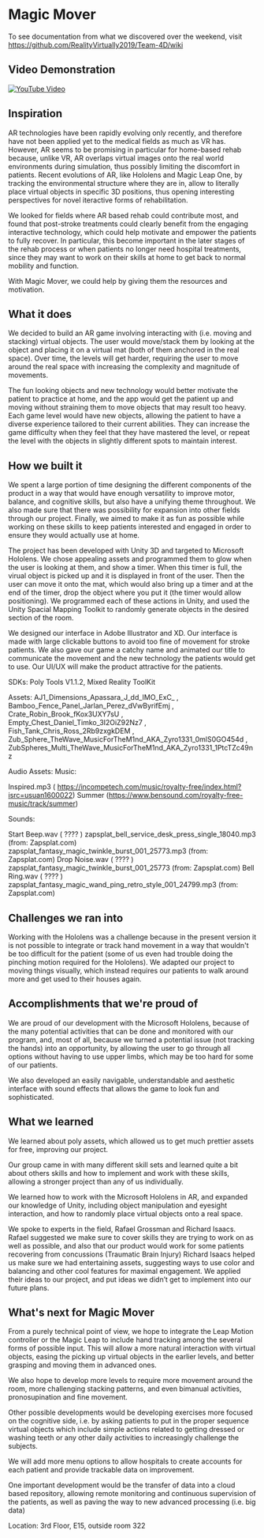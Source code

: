 # Magic Mover

To see documentation from what we discovered over the weekend, visit https://github.com/RealityVirtually2019/Team-4D/wiki

## Video Demonstration

[![YouTube Video](https://i.gyazo.com/9596e9c2819c95c7164b5ca364447506.png)](https://www.youtube.com/watch?v=gFib3k2hHVY "Magic Mover")

## Inspiration
AR technologies have been rapidly evolving only recently, and therefore have not been applied yet to the medical fields as much as VR has. However, AR seems to be promising in particular for home-based rehab because, unlike VR, AR overlaps virtual images onto the real world environments during simulation, thus possibly limiting the discomfort in patients. Recent evolutions of AR, like Hololens and Magic Leap One, by tracking the environmental structure where they are in, allow to literally place virtual objects in specific 3D positions, thus opening interesting perspectives for novel iteractive forms of rehabilitation.

We looked for fields where AR based rehab could contribute most, and found that post-stroke treatments could clearly benefit from the engaging interactive technology, which could help motivate and empower the patients to fully recover. In particular, this become important in the later stages of the rehab process or when patients no longer need hospital treatments, since they may want to work on their skills at home to get back to normal mobility and function.

With Magic Mover, we could help by giving them the resources and motivation.

## What it does
We decided to build an AR game involving interacting with (i.e. moving and stacking) virtual objects. The user would move/stack them by looking at the object and placing it on a virtual mat (both of them anchored in the real space). Over time, the levels will get harder, requiring the user to move around the real space with increasing the complexity and magnitude of movements.

The fun looking objects and new technology would better motivate the patient to practice at home, and the app would get the patient up and moving without straining them to move objects that may result too heavy. Each game level would have new objects, allowing the patient to have a diverse experience tailored to their current abilities. They can increase the game difficulty when they feel that they have mastered the level, or repeat the level with the objects in slightly different spots to maintain interest.

## How we built it
We spent a large portion of time designing the different components of the product in a way that would have enough versatility to improve motor, balance, and cognitive skills, but also have a unifying theme throughout. We also made sure that there was possibility for expansion into other fields through our project. Finally, we aimed to make it as fun as possible while working on these skills to keep patients interested and engaged in order to ensure they would actually use at home.

The project has been developed with Unity 3D and targeted to Microsoft Hololens. We chose appealing assets and programmed them to glow when the user is looking at them, and show a timer. When this timer is full, the virual object is picked up and it is displayed in front of the user. Then the user can move it onto the mat, which would also bring up a timer and at the end of the timer, drop the object where you put it (the timer would allow positioning). We programmed each of these actions in Unity, and used the Unity Spacial Mapping Toolkit to randomly generate objects in the desired section of the room.

We designed our interface in Adobe Illustrator and XD. Our interface is made with large clickable buttons to avoid too fine of movement for stroke patients. We also gave our game a catchy name and animated our title to communicate the movement and the new technology the patients would get to use. Our UI/UX will make the product attractive for the patients.

SDKs: Poly Tools V1.1.2, Mixed Reality ToolKit

Assets: AJ1_Dimensions_Apassara_J_dd_IMO_ExC_ , Bamboo_Fence_Panel_Jarlan_Perez_dVwByrifEmj , Crate_Robin_Brook_fKox3UXY7sU , Empty_Chest_Daniel_Timko_3I2OiZ92Nz7 , Fish_Tank_Chris_Ross_2Rb9zxgkDEM , Zub_Sphere_TheWave_MusicForTheM1nd_AKA_Zyro1331_0mlS0GO454d , ZubSpheres_Multi_TheWave_MusicForTheM1nd_AKA_Zyro1331_1PtcTZc49nz

Audio Assets: Music:

Inspired.mp3 ( https://incompetech.com/music/royalty-free/index.html?isrc=usuan1600022) Summer (https://www.bensound.com/royalty-free-music/track/summer)

Sounds:

Start Beep.wav ( ???? ) zapsplat_bell_service_desk_press_single_18040.mp3 (from: Zapsplat.com) zapsplat_fantasy_magic_twinkle_burst_001_25773.mp3 (from: Zapsplat.com) Drop Noise.wav ( ???? ) zapsplat_fantasy_magic_twinkle_burst_001_25773 (from: Zapsplat.com) Bell Ring.wav ( ???? ) zapsplat_fantasy_magic_wand_ping_retro_style_001_24799.mp3 (from: Zapsplat.com)

## Challenges we ran into
Working with the Hololens was a challenge because in the present version it is not possible to integrate or track hand movement in a way that wouldn't be too difficult for the patient (some of us even had trouble doing the pinching motion required for the Hololens). We adapted our project to moving things visually, which instead requires our patients to walk around more and get used to their houses again.

## Accomplishments that we're proud of
We are proud of our development with the Microsoft Hololens, because of the many potential activities that can be done and monitored with our program, and, most of all, because we turned a potential issue (not tracking the hands) into an opportunity, by allowing the user to go through all options without having to use upper limbs, which may be too hard for some of our patients.

We also developed an easily navigable, understandable and aesthetic interface with sound effects that allows the game to look fun and sophisticated.

## What we learned
We learned about poly assets, which allowed us to get much prettier assets for free, improving our project.

Our group came in with many different skill sets and learned quite a bit about others skills and how to implement and work with these skills, allowing a stronger project than any of us individually.

We learned how to work with the Microsoft Hololens in AR, and expanded our knowledge of Unity, including object manipulation and eyesight interaction, and how to randomly place virtual objects onto a real space.

We spoke to experts in the field, Rafael Grossman and Richard Isaacs. Rafael suggested we make sure to cover skills they are trying to work on as well as possible, and also that our product would work for some patients recovering from concussions (Traumatic Brain Injury) Richard Isaacs helped us make sure we had entertaining assets, suggesting ways to use color and balancing and other cool features for maximal engagement. We applied their ideas to our project, and put ideas we didn’t get to implement into our future plans.

## What's next for Magic Mover
From a purely technical point of view, we hope to integrate the Leap Motion controller or the Magic Leap to include hand tracking among the several forms of possible input. This will allow a more natural interaction with virtual objects, easing the picking up virtual objects in the earlier levels, and better grasping and moving them in advanced ones.

We also hope to develop more levels to require more movement around the room, more challenging stacking patterns, and even bimanual activities, pronosupination and fine movement.

Other possible developments would be developing exercises more focused on the cognitive side, i.e. by asking patients to put in the proper sequence virtual objects which include simple actions related to getting dressed or washing teeth or any other daily activities to increasingly challenge the subjects.

We will add more menu options to allow hospitals to create accounts for each patient and provide trackable data on improvement.

One important development would be the transfer of data into a cloud based repository, allowing remote monitoring and continuous supervision of the patients, as well as paving the way to new advanced processing (i.e. big data)

Location: 3rd Floor, E15, outside room 322
